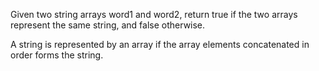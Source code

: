Given two string arrays word1 and word2, return true if the two arrays represent the same string, and false otherwise.

A string is represented by an array if the array elements concatenated in order forms the string.